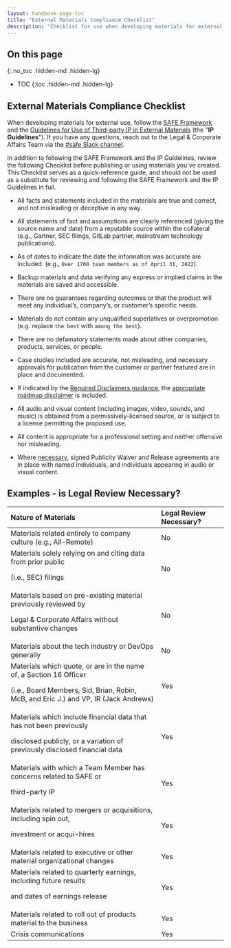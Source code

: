 ```yaml
---
layout: handbook-page-toc
title: "External Materials Compliance Checklist"
description: "Checklist for use when developing materials for external use"
---
```

## On this page
{:.no_toc .hidden-md .hidden-lg}

- TOC
{:toc .hidden-md .hidden-lg}

## External Materials Compliance Checklist

When developing materials for external use, follow the [SAFE Framework](/handbook/legal/safe-framework/) and the [Guidelines for Use of Third-party IP in External Materials](/handbook/legal/ip-public-materials-guidelines/) (the "**IP Guidelines**"). If you have any questions, reach out to the Legal & Corporate Affairs Team via the [#safe Slack channel](https://app.slack.com/client/T02592416/C01UZQ63WFQ). 

In addition to following the SAFE Framework and the IP Guidelines, review the following Checklist before publishing or using materials you’ve created. This Checklist serves as a quick-reference guide, and should not be used as a substitute for reviewing and following the SAFE Framework and the IP Guidelines in full.

 - All facts and statements included in the materials are true and correct, and not misleading or deceptive in any way.

 - All statements of fact and assumptions are clearly referenced (giving the source name and date) from a reputable source within the collateral (e.g., Gartner, SEC filings, GitLab partner, mainstream technology publications).

 - As of dates to indicate the date the information was accurate are included. (e.g., `Over 1700 team members as of April 31, 2022`).

 - Backup materials and data verifying any express or implied claims in the materials are saved and accessible.

 - There are no guarantees regarding outcomes or that the product will meet any individual’s, company’s, or customer’s specific needs.

 - Materials do not contain any unqualified superlatives or overpromotion (e.g. replace `the best` with `among the best`).

 - There are no defamatory statements made about other companies, products, services, or people.

 - Case studies included are accurate, not misleading, and necessary approvals for publication from the customer or partner featured are in place and documented.

 - If indicated by the [Required Disclaimers guidance](/handbook/product/product-safe-guidance/#required-disclaimers/), the [appropriate roadmap disclaimer](https://docs.google.com/presentation/d/1hbf9AnFj_E5Y_Yg_WWoy_R0WJXZZLV0zWpMUHqnIs3c/edit#slide=id.ge2b39964d2_0_144) is included.

 - All audio and visual content (including images, video, sounds, and music) is obtained from a permissively-licensed source, or is subject to a license permitting the proposed use.

 - All content is appropriate for a professional setting and neither offensive nor misleading.

 - Where [necessary](/handbook/legal/publicity-waiver-release), signed Publicity Waiver and Release agreements are in place with named individuals, and individuals appearing in audio or visual content.

 ## Examples - is Legal Review Necessary?

| Nature of Materials | Legal Review Necessary? |
|:--------------------|:------------------------|
|Materials related entirely to company culture (e.g., All-Remote)|No|
|Materials solely relying on and citing data from prior public<p> (i.e., SEC) filings|No|
|Materials based on pre-existing material previously reviewed by<p> Legal & Corporate Affairs without substantive changes|No|
|Materials  about the tech industry or DevOps generally|No|
|Materials which quote, or are in the name of, a Section 16 Officer<p> (i.e., Board Members, Sid, Brian, Robin, McB, and Eric J.) and VP, IR (Jack Andrews)|Yes|
|Materials which include financial data that has not been previously<p> disclosed publicly, or a variation of previously disclosed financial data|Yes|
|Materials with which a Team Member has concerns related to SAFE or<p> third-party IP|Yes|
|Materials related to mergers or acquisitions, including spin out,<p> investment or acqui-hires|Yes|
|Materials related to executive or other material organizational changes|Yes|
|Materials related to quarterly earnings, including future results<p> and dates of earnings release|Yes|
|Materials related to roll out of products material to the business|Yes|
|Crisis communications|Yes|
